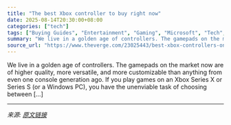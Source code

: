```yaml
---
title: "The best Xbox controller to buy right now"
date: 2025-08-14T20:30:00+08:00
categories: ["tech"]
tags: ["Buying Guides", "Entertainment", "Gaming", "Microsoft", "Tech", "Xbox"]
summary: "We live in a golden age of controllers. The gamepads on the market now are of higher quality, more versatile, and more customizable than anything from even one console generation ago. If you play game"
source_url: "https://www.theverge.com/23025443/best-xbox-controllers-one-series-x-s"
---
```


We live in a golden age of controllers. The gamepads on the market now are of higher quality, more versatile, and more customizable than anything from even one console generation ago. If you play games on an Xbox Series X or Series S (or a Windows PC), you have the unenviable task of choosing between [&#8230;]

---

*来源: [原文链接](https://www.theverge.com/23025443/best-xbox-controllers-one-series-x-s)*
